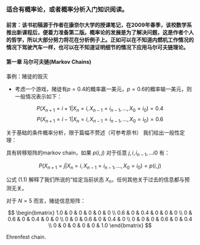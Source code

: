 ### 适合有概率论，或者概率分析入门知识阅读。

#### 前言：该书初稿源于作者在康奈尔大学的授课笔记，在2009年春季，该校数学系推出新课程后，便着力准备第二版。概率论的发展是为了解决问题，这是作者个人的哲学，所以大部分努力将花在分析例子上。正如可以在不知道内燃机工作情况的情况下驾驶汽车一样，也可以在不知道证明细节的情况下应用马尔可夫链理论。

#### 第一章 马尔可夫链(Markov Chains)

事例：赌徒的毁灭
 - 考虑一个游戏，赌徒有$p = 0.4$的概率赢一美元，$p = 0.6$的概率输一美元，则一般情况表示如下：

$$ P(X_{n+1} = i+1 | X_n = i, X_{n-1} = i_{n-1}, \ldots, X_0 = i_0) = 0.4 $$
$$ P(X_{n+1} = i-1 | X_n = i, X_{n-1} = i_{n-1}, \ldots, X_0 = i_0) = 0.6 $$

关于基础的条件概率分析，限于篇幅不赘述（可参考原书）
我们给出一般性定理：

具有转移矩阵的markov chain，如果 $p(i, j)$ 对于任意 $j, i, i_{n-1},... i0$ 有：

$$ P(X_{n+1} = j | X_n = i, X_{n-1} = i_{n-1}, \ldots, X_0 = i_0) = p(i,j)  \tag{1.1} $$

公式 $(1.1)$ 解释了我们所说的“给定当前状态 $X_{n}$，任何其他关于过去的信息都与预测无关。

对于 $N = 5$ 而言，赌徒信息矩阵：

$$
\begin{bmatrix}
1.0 & 0 & 0 & 0 & 0 & 0 \\
0.6 & 0 & 0.4 & 0 & 0 & 0 \\
0 & 0.6 & 0 & 0.4 & 0 & 0 \\
0 & 0 & 0.6 & 0 & 0.4 & 0 \\
0 & 0 & 0 & 0.6 & 0 & 0.4 \\
0 & 0 & 0 & 0 & 0 & 1.0
\end{bmatrix}
$$

Ehrenfest chain.